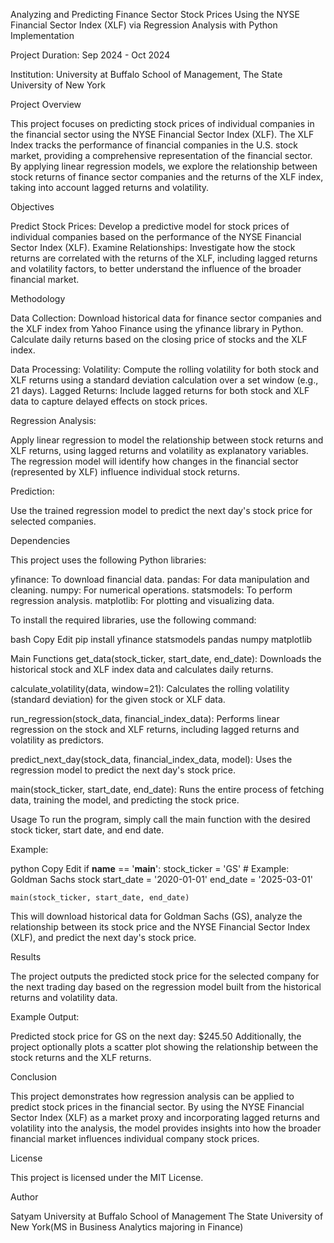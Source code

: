 Analyzing and Predicting Finance Sector Stock Prices Using the NYSE Financial Sector Index (XLF) via Regression Analysis with Python Implementation

Project Duration: Sep 2024 - Oct 2024

Institution: University at Buffalo School of Management, The State University of New York

Project Overview

This project focuses on predicting stock prices of individual companies in the financial sector using the NYSE Financial Sector Index (XLF). The XLF Index tracks the performance of financial companies in the U.S. stock market, providing a comprehensive representation of the financial sector. By applying linear regression models, we explore the relationship between stock returns of finance sector companies and the returns of the XLF index, taking into account lagged returns and volatility.

Objectives

Predict Stock Prices: Develop a predictive model for stock prices of individual companies based on the performance of the NYSE Financial Sector Index (XLF).
Examine Relationships: Investigate how the stock returns are correlated with the returns of the XLF, including lagged returns and volatility factors, to better understand the influence of the broader financial market.

Methodology

Data Collection:
Download historical data for finance sector companies and the XLF index from Yahoo Finance using the yfinance library in Python.
Calculate daily returns based on the closing price of stocks and the XLF index.

Data Processing:
Volatility: Compute the rolling volatility for both stock and XLF returns using a standard deviation calculation over a set window (e.g., 21 days).
Lagged Returns: Include lagged returns for both stock and XLF data to capture delayed effects on stock prices.

Regression Analysis:

Apply linear regression to model the relationship between stock returns and XLF returns, using lagged returns and volatility as explanatory variables.
The regression model will identify how changes in the financial sector (represented by XLF) influence individual stock returns.

Prediction:

Use the trained regression model to predict the next day's stock price for selected companies.

Dependencies

This project uses the following Python libraries:

yfinance: To download financial data.
pandas: For data manipulation and cleaning.
numpy: For numerical operations.
statsmodels: To perform regression analysis.
matplotlib: For plotting and visualizing data.

To install the required libraries, use the following command:

bash
Copy
Edit
pip install yfinance statsmodels pandas numpy matplotlib

Main Functions
get_data(stock_ticker, start_date, end_date): Downloads the historical stock and XLF index data and calculates daily returns.

calculate_volatility(data, window=21): Calculates the rolling volatility (standard deviation) for the given stock or XLF data.

run_regression(stock_data, financial_index_data): Performs linear regression on the stock and XLF returns, including lagged returns and volatility as predictors.

predict_next_day(stock_data, financial_index_data, model): Uses the regression model to predict the next day's stock price.

main(stock_ticker, start_date, end_date): Runs the entire process of fetching data, training the model, and predicting the stock price.

Usage
To run the program, simply call the main function with the desired stock ticker, start date, and end date.

Example:

python
Copy
Edit
if __name__ == '__main__':
    stock_ticker = 'GS'  # Example: Goldman Sachs stock
    start_date = '2020-01-01'
    end_date = '2025-03-01'
    
    main(stock_ticker, start_date, end_date)
This will download historical data for Goldman Sachs (GS), analyze the relationship between its stock price and the NYSE Financial Sector Index (XLF), and predict the next day's stock price.

Results

The project outputs the predicted stock price for the selected company for the next trading day based on the regression model built from the historical returns and volatility data.

Example Output:

Predicted stock price for GS on the next day: $245.50
Additionally, the project optionally plots a scatter plot showing the relationship between the stock returns and the XLF returns.

Conclusion

This project demonstrates how regression analysis can be applied to predict stock prices in the financial sector. By using the NYSE Financial Sector Index (XLF) as a market proxy and incorporating lagged returns and volatility into the analysis, the model provides insights into how the broader financial market influences individual company stock prices.

License

This project is licensed under the MIT License.

Author

Satyam
University at Buffalo School of Management
The State University of New York(MS in Business Analytics majoring in Finance)


